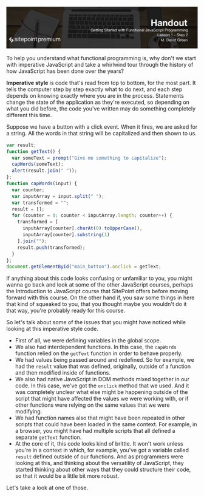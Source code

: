 ![](headings/1.2.png)

To help you understand what functional programming is, why don't we start with imperative JavaScript and take a whirlwind tour through the history of how JavaScript has been done over the years? 

**Imperative style** is code that's read from top to bottom, for the most part. It tells the computer step by step exactly what to do next, and each step depends on knowing exactly where you are in the process. Statements change the state of the application as they're executed, so depending on what you did before, the code you've written may do something completely different this time. 

Suppose we have a button with a click event. When it fires, we are asked for a string. All the words in that string will be capitalized and then shown to us.

```js
var result;
function getText() {
  var someText = prompt("Give me something to capitalize");
  capWords(someText);
  alert(result.join(" "));
};
function capWords(input) {
  var counter;
  var inputArray = input.split(" ");
  var transformed = "";
  result = [];
  for (counter = 0; counter < inputArray.length; counter++) {
    transformed = [
      inputArray[counter].charAt(0).toUpperCase(),
      inputArray[counter].substring(1)
    ].join("");
    result.push(transformed);
  }
};
document.getElementById("main_button").onclick = getText;
```

If anything about this code looks confusing or unfamiliar to you, you might wanna go back and look at some of the other JavaScript courses, perhaps the Introduction to JavaScript course that SitePoint offers before moving forward with this course. On the other hand if, you saw some things in here that kind of squeaked to you, that you thought maybe you wouldn't do it that way, you're probably ready for this course.

So let's talk about some of the issues that you might have noticed while looking at this imperative style code. 

* First of all, we were defining variables in the global scope.
* We also had interdependent functions. In this case, the `capWords` function relied on the `getText` function in order to behave properly.
* We had values being passed around and redefined. So for example, we had the `result` value that was defined, originally, outside of a function and then modified inside of functions.
* We also had native JavaScript in DOM methods mixed together in our code. In this case, we've got the `onclick` method that we used. And it was completely unclear what else might be happening outside of the script that might have affected the values we were working with, or if other functions were relying on the same values that we were modifying.
* We had function names also that might have been repeated in other scripts that could have been loaded in the same context. For example, in a browser, you might have had multiple scripts that all defined a separate `getText` function.
* At the core of it, this code looks kind of brittle. It won't work unless you're in a context in which, for example, you've got a variable called `result` defined outside of our functions. And as programmers were looking at this, and thinking about the versatility of JavaScript, they started thinking about other ways that they could structure their code, so that it would be a little bit more robust.

Let's take a look at one of those.

